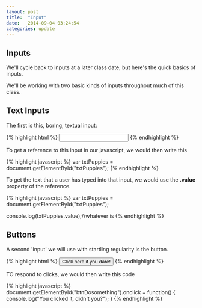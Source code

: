```yaml
---
layout: post
title:  "Input"
date:   2014-09-04 03:24:54
categories: update
---
```



Inputs
---------------

We'll cycle back to inputs at a later class date, but here's the quick basics of inputs.


We'll be working with two basic kinds of inputs throughout much of this class. 

Text Inputs
------------------------

The first is this, boring, textual input:

{% highlight html %}
<input id="txtPuppies" />
{% endhighlight %}

To get a reference to this input in our javascript, we would then write this

{% highlight javascript %}
var txtPuppies = document.getElementById("txtPuppies");
{% endhighlight %}

To get the text that a user has typed into that input, we would use the **.value** property of the reference.

{% highlight javascript %}
var txtPuppies = document.getElementById("txtPuppies");

console.log(txtPuppies.value);//whatever is 
{% endhighlight %}


Buttons
----------------------------------

A second 'input' we will use with startling regularity is the button.

{% highlight html %}
<input id="btnDosomething" type="button" value="Click here if you dare!"/>
{% endhighlight %}


TO respond to clicks, we would then write this code

{% highlight javascript %}
document.getElementById("btnDosomething").onclick = function() {
	console.log("You clicked it, didn't you?");	
}
{% endhighlight %}